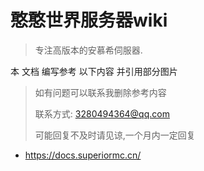 # 憨憨世界服务器wiki

> 专注高版本的安慕希伺服器.

本 文档 编写参考 以下内容 并引用部分图片

> 如有问题可以联系我删除参考内容
>
> 联系方式: 3280494364@qq.com
>
> 可能回复不及时请见谅,一个月内一定回复

-  https://docs.superiormc.cn/
